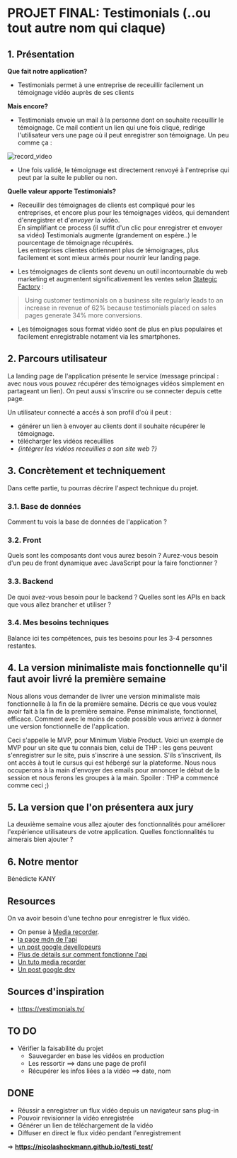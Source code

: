 # PROJET FINAL: Testimonials (..ou tout autre nom qui claque)

## 1. Présentation
**Que fait notre application?**
* Testimonials permet à une entreprise de receuillir facilement un témoignage vidéo auprès de ses clients

**Mais encore?**
* Testimonials envoie un mail à la personne dont on souhaite receuillir le témoignage. Ce mail contient un lien qui une fois cliqué, redirige l'utilisateur vers une page où il peut enregistrer son témoignage.
Un peu comme ça :

![record_video](https://support.dreamseedo.org/hc/article_attachments/115009850608/DSD-Record-Video-Web-Participant.png)
* Une fois validé, le témoignage est directement renvoyé à l'entreprise qui peut par la suite le publier ou non. 

**Quelle valeur apporte Testimonials?**
* Receuillir des témoignages de clients est compliqué pour les entreprises, et encore plus pour les témoignages vidéos, qui demandent d'enregistrer et d'_*envoyer*_ la vidéo.\
En simplifiant ce process (il suffit d'un clic pour enregistrer et envoyer sa vidéo) Testimonials augmente (grandement on espère..) le pourcentage de témoignage récupérés.\
Les entreprises clientes obtiennent plus de témoignages, plus facilement et sont mieux armés pour nourrir leur landing page.

* Les témoignages de clients sont devenu un outil incontournable du web marketing et augmentent significativement les ventes selon [Stategic Factory](https://strategicfactory.com/2017/06/take-it-from-me-why-testimonials-are-so-effective/) :
>Using customer testimonials on a business site regularly leads to an increase in revenue of 62% because testimonials placed on sales pages generate 34% more conversions.

* Les témoignages sous format vidéo sont de plus en plus populaires et facilement enregistrable notament via les smartphones.

## 2. Parcours utilisateur
La landing page de l'application présente le service (message principal : avec nous vous pouvez récupérer des témoignages vidéos simplement en partageant un lien). On peut aussi s'inscrire ou se connecter depuis cette page.

Un utilisateur connecté a accés à son profil d'où il peut :
* générer un lien à envoyer au clients dont il souhaite récupérer le témoignage.
* télécharger les vidéos receuillies
* _{intégrer les vidéos receuillies a son site web ?}_

## 3. Concrètement et techniquement
Dans cette partie, tu pourras décrire l'aspect technique du projet.



### 3.1. Base de données
Comment tu vois la base de données de l'application ?

### 3.2. Front
Quels sont les composants dont vous aurez besoin ? Aurez-vous besoin d'un peu de front dynamique avec JavaScript pour la faire fonctionner ? 

### 3.3. Backend
De quoi avez-vous besoin pour le backend ? Quelles sont les APIs en back que vous allez brancher et utiliser ?

### 3.4. Mes besoins techniques
Balance ici tes compétences, puis tes besoins pour les 3-4 personnes restantes.

## 4. La version minimaliste mais fonctionnelle qu'il faut avoir livré la première semaine
Nous allons vous demander de livrer une version minimaliste mais fonctionnelle à la fin de la première semaine. Décris ce que vous voulez avoir fait à la fin de la première semaine. Pense minimaliste, fonctionnel, efficace. Comment avec le moins de code possible vous arrivez à donner une version fonctionnelle de l'application. 

Ceci s'appelle le MVP, pour Minimum Viable Product. Voici un exemple de MVP pour un site que tu connais bien, celui de THP : les gens peuvent s'enregistrer sur le site, puis s'inscrire à une session. S'ils s'inscrivent, ils ont accès à tout le cursus qui est hébergé sur la plateforme. Nous nous occuperons à la main d'envoyer des emails pour annoncer le début de la session et nous ferons les groupes à la main. Spoiler : THP a commencé comme ceci ;)

## 5. La version que l'on présentera aux jury
La deuxième semaine vous allez ajouter des fonctionnalités pour améliorer l'expérience utilisateurs de votre application. Quelles fonctionnalités tu aimerais bien ajouter ?

## 6. Notre mentor
Bénédicte KANY 

## Resources

On va avoir besoin d'une techno pour enregistrer le flux vidéo.
 - On pense à [Media recorder](https://developer.mozilla.org/en-US/docs/Web/API/MediaRecorder).
 - [la page mdn de l'api](https://developer.mozilla.org/en-US/docs/Web/API/MediaStream_Recording_API)
 - [un post google devellopeurs](https://developers.google.com/web/updates/2016/01/mediarecorder)
 - [Plus de détails sur comment fonctionne l'api](https://whatwebcando.today/recording.html)
 - [Un tuto media recorder](https://www.twilio.com/blog/mediastream-recording-api)
 - [Un post google dev](https://developers.google.com/web/fundamentals/media/recording-video)

## Sources d'inspiration
* https://vestimonials.tv/

## TO DO

* Vérifier la faisabilité du projet
  * Sauvegarder en base les vidéos en production
  * Les ressortir ==> dans une page de profil
  * Récupérer les infos liées a la vidéo ==> date, nom


## DONE

* Réussir a enregistrer un flux vidéo depuis un navigateur sans plug-in
* Pouvoir revisionner la vidéo enregistrée 
* Générer un lien de téléchargement de la vidéo
* Diffuser en direct le flux vidéo pendant l'enregistrement

=> **https://nicolasheckmann.github.io/testi_test/**